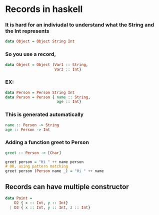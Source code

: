 # Records in haskell

### It is hard for an indiviudal to understand what the String and the Int represents
```Haskell
data Object = Object String Int
```

### So you use a record,
```Haskell
data Object = Object (Var1 :: String,
                      Var2 :: Int}
```

### EX:
```Haskell
data Person = Person String Int
data Person = Person { name :: String,
                       age :: Int} 
```                       
                       
### This is generated automatically
```Haskell
name :: Person -> String
age :: Person -> Int
```

### Adding a function greet to Person
```Haskell
greet :: Person -> [Char]

greet person = "Hi " ++ name person 
# OR, using pattern matching 
greet person (Person name _) = "Hi " ++ name
```

## Records can have multiple constructor
```Haskell
data Point =
    D2 { x :: Int, y :: Int}
  | D3 { x :: Int, y :: Int, z :: Int}
```
       
